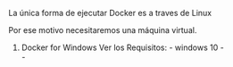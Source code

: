 La única forma de ejecutar Docker es a traves de Linux

Por ese motivo necesitaremos una máquina virtual.

1) Docker for Windows
    Ver los Requisitos: - windows 10
                        -   
                        -
